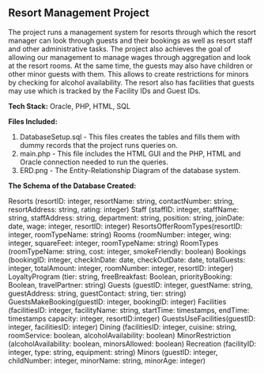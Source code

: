 ## Resort Management Project ##  

The project runs a management system for resorts through which the resort manager can look through guests and their bookings as well as resort staff and other administrative tasks. The project also achieves the goal of allowing our management to manage wages through aggregation and look at the resort rooms. At the same time, the guests may also have children or other minor guests with them. This allows to create restrictions for minors by checking for alcohol availability. The resort also has facilities that guests may use which is tracked by the Facility IDs and Guest IDs. 

**Tech Stack:** Oracle, PHP, HTML, SQL
    
**Files Included:**
1) DatabaseSetup.sql - This files creates the tables and fills them with dummy records that the project runs queries on.
2) main.php - This file includes the HTML GUI and the PHP, HTML and Oracle connection needed to run the queries.
3) ERD.png - The Entity-Relationship Diagram of the database system.
    
**The Schema of the Database Created:**   
    
Resorts (resortID: integer, resortName: string, contactNumber: string, resortAddress: string, rating: integer)
Staff (staffID: integer, staffName: string, staffAddress: string, department: string, position: string, joinDate: date, wage: integer, resortID: integer)
ResortsOfferRoomTypes(resortID: integer, roomTypeName: string)
Rooms (roomNumber: integer, wing: integer, squareFeet: integer, roomTypeName: string)
RoomTypes (roomTypeName: string, cost: integer, smokeFriendly: boolean)
Bookings (bookingID: integer, checkInDate: date, checkOutDate: date, totalGuests: integer, totalAmount: integer, roomNumber: integer, resortID: integer)
LoyaltyProgram (tier: string, freeBreakfast: Boolean, priorityBooking: Boolean, travelPartner: string)
Guests (guestID: integer, guestName: string, guestAddress: string, guestContact: string, tier: string)
GuestsMakeBooking(guestID: integer, bookingID: integer)
Facilities (facilitiesID: integer, facilityName: string, startTime: timestamps, endTime: timestamps capacity: integer, resortID:integer)
GuestsUseFacilities(guestID: integer, facilitiesID: integer)
Dining (facilitiesID: integer, cuisine: string, roomService: boolean, alcoholAvailability: boolean)
MinorRestriction (alcoholAvailability: boolean, minorsAllowed: boolean)
Recreation (facilityID: integer, type: string, equipment: string)
Minors (guestID: integer, childNumber: integer, minorName: string, minorAge: integer)
